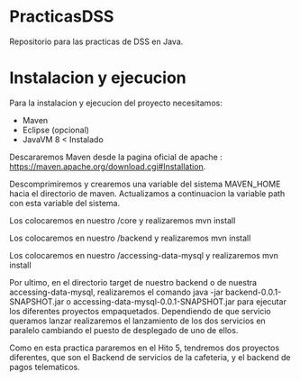 # PracticasDSS
Repositorio para las practicas de DSS en Java.

# Instalacion y ejecucion
Para la instalacion y ejecucion del proyecto necesitamos: 
  * Maven
  * Eclipse (opcional)
  * JavaVM 8 < Instalado

Descararemos Maven desde la pagina oficial de apache : https://maven.apache.org/download.cgi#Installation.

Descomprimiremos y crearemos una variable del sistema MAVEN_HOME hacia el directorio de maven. Actualizamos a continuacion la variable path con esta variable del sistema. 

Los colocaremos en nuestro /core y realizaremos mvn install

Los colocaremos en nuestro /backend y realizaremos mvn install

Los colocaremos en nuestro /accessing-data-mysql y realizaremos mvn install

Por ultimo, en el directorio target de nuestro backend o de nuestra accessing-data-mysql, realizaremos el comando java -jar backend-0.0.1-SNAPSHOT.jar o accessing-data-mysql-0.0.1-SNAPSHOT.jar para ejecutar los diferentes proyectos empaquetados. Dependiendo de que servicio queramos lanzar realizaremos el lanzamiento de los dos servicios en paralelo cambiando el puesto de desplegado de uno de ellos.

Como en esta practica pararemos en el Hito 5, tendremos dos proyectos diferentes, que son el Backend de servicios de la cafeteria, y el backend de pagos telematicos.

